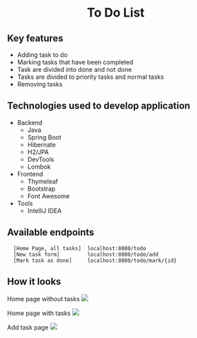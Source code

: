 <h1  align='center'>To Do List</h1>

## Key features
* Adding task to do
* Marking tasks that have been completed
* Task are divided into done and not done
* Tasks are divided to priority tasks and normal tasks
* Removing tasks

## Technologies used to develop application
* Backend
  - Java
  - Spring Boot
  - Hibernate
  - H2/JPA
  - DevTools
  - Lombok
* Frontend
  - Thymeleaf
  - Bootstrap
  - Font Awesome
* Tools
  - IntelliJ IDEA

## Available endpoints

```
  [Home Page, all tasks]  localhost:8080/todo
  [New task form]         localhost:8080/todo/add
  [Mark task as done]     localhost:8080/todo/mark/{id}
```

## How it looks

Home page without tasks
<img src="https://i.imgur.com/cAojl5w.png">

Home page with tasks
<img src="https://i.imgur.com/Gqh6x3W.png">

Add task page
<img src="https://i.imgur.com/GVi4oEG.png">
